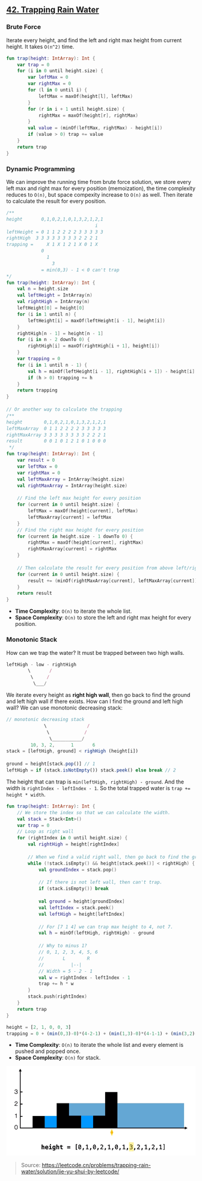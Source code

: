 ## [42. Trapping Rain Water](https://leetcode.com/problems/trapping-rain-water/)

### Brute Force
Iterate every height, and find the left and right max height from current height. It takes `O(n^2)` time.

```kotlin
fun trap(height: IntArray): Int {
    var trap = 0
    for (i in 0 until height.size) {
        var leftMax = 0
        var rightMax = 0
        for (l in 0 until i) {
            leftMax = maxOf(height[l], leftMax)
        }
        for (r in i + 1 until height.size) {
            rightMax = maxOf(height[r], rightMax)
        }
        val value = (minOf(leftMax, rightMax) - height[i])
        if (value > 0) trap += value
    }
    return trap
}
```

### Dynamic Programming
We can improve the running time from brute force solution, we store every left max and right max for every position (memoization), the time complexity reduces to `O(n)`, but space compexity increase to `O(n)` as well. Then iterate to calculate the result for every position.

```kotlin
/**
height       0,1,0,2,1,0,1,3,2,1,2,1
                                 i
leftHeight = 0 1 1 2 2 2 2 3 3 3 3 3
rightHigh  3 3 3 3 3 3 3 3 2 2 2 1                    
trapping =     X 1 X 1 2 1 X 0 1 X
             0 
               1
                 3
             = min(0,3) - 1 < 0 can't trap
*/
fun trap(height: IntArray): Int {
    val n = height.size
    val leftHeight = IntArray(n)
    val rightHigh = IntArray(n)
    leftHeight[0] = height[0]
    for (i in 1 until n) {
        leftHeight[i] = maxOf(leftHeight[i - 1], height[i])
    }
    rightHigh[n - 1] = height[n - 1]
    for (i in n - 2 downTo 0) {
        rightHigh[i] = maxOf(rightHigh[i + 1], height[i])
    }
    var trapping = 0
    for (i in 1 until n - 1) {
        val h = minOf(leftHeight[i - 1], rightHigh[i + 1]) - height[i]
        if (h > 0) trapping += h
    }
    return trapping
}

// Or another way to calculate the trapping
/**
height        0,1,0,2,1,0,1,3,2,1,2,1
leftMaxArray  0 1 1 2 2 2 2 3 3 3 3 3
rightMaxArray 3 3 3 3 3 3 3 3 2 2 2 1                    
result        0 0 1 0 1 2 1 0 1 0 0 0
 */
fun trap(height: IntArray): Int {
    var result = 0
    var leftMax = 0
    var rightMax = 0
    val leftMaxArray = IntArray(height.size)
    val rightMaxArray = IntArray(height.size)

    // Find the left max height for every position
    for (current in 0 until height.size) {
        leftMax = maxOf(height[current], leftMax)
        leftMaxArray[current] = leftMax
    }
    // Find the right max height for every position
    for (current in height.size - 1 downTo 0) {
        rightMax = maxOf(height[current], rightMax)
        rightMaxArray[current] = rightMax
    }

    // Then calculate the result for every position from above left/right max height.
    for (current in 0 until height.size) {
        result += (minOf(rightMaxArray[current], leftMaxArray[current]) - height[current])
    }
    return result
}
```

* **Time Complexity**: `O(n)` to iterate the whole list.
* **Space Complexity**: `O(n)` to store the left and right max height for every position.

### Monotonic Stack
How can we trap the water? It must be trapped between two high walls. 
```js
leftHigh - low - rightHigh
        \       /
         \     /
          \___/
```

We iterate every height as **right high wall**, then go back to find the ground and left high wall if there exists. How can I find the ground and left high wall? We can use monotonic decreasing stack:
```js
// monotonic decreasing stack
              \               /
               \             /
                \___________/
         10, 3, 2,      1       6
stack = [leftHigh, ground] < righHigh (height[i])

ground = height[stack.pop()] // 1
leftHigh = if (stack.isNotEmpty()) stack.peek() else break // 2
```

The height that can trap is `min(leftHigh, rightHigh) - ground`. And the width is `rightIndex - leftIndex - 1`. So the total trapped water is `trap += height * width`.

```kotlin
fun trap(height: IntArray): Int {
    // We store the index so that we can calculate the width.
    val stack = Stack<Int>()
    var trap = 0
    // Loop as right wall
    for (rightIndex in 0 until height.size) {
        val rightHigh = height[rightIndex]

        // When we find a valid right wall, then go back to find the ground and left height.
        while (!stack.isEmpty() && height[stack.peek()] < rightHigh) {
            val groundIndex = stack.pop()
            
            // If there is not left wall, then can't trap.
            if (stack.isEmpty()) break

            val ground = height[groundIndex]
            val leftIndex = stack.peek()
            val leftHigh = height[leftIndex]

            // For [7 1 4] we can trap max height to 4, not 7.
            val h = minOf(leftHigh, rightHigh) - ground

            // Why to minus 1? 
            // 0, 1, 2, 3, 4, 5, 6
            //       L        R
            //          |--|
            // Width = 5 - 2 - 1 
            val w = rightIndex - leftIndex - 1
            trap += h * w
        }
        stack.push(rightIndex)
    }
    return trap
}
```

```js
height = [2, 1, 0, 0, 3]
trapping = 0 + (min(0,3)-0)*(4-2-1) + (min(1,3)-0)*(4-1-1) + (min(3,2)-1)*(4-0-1)
```

* **Time Complexity**: `O(n)` to iterate the whole list and every element is pushed and popped once.
* **Space Complexity**: `O(n)` for stack.

![42](../media/42.trapping-rain-water.png)
> Source: https://leetcode.cn/problems/trapping-rain-water/solution/jie-yu-shui-by-leetcode/